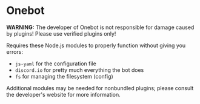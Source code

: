 # Onebot

**WARNING:** The developer of Onebot is not responsible for damage caused by plugins! Please use verified plugins only!

Requires these Node.js modules to properly function without giving you errors:

* `js-yaml` for the configuration file
* `discord.io` for pretty much everything the bot does
* `fs` for managing the filesystem (config)

Additional modules may be needed for nonbundled plugins; please consult the developer's website for more information.
